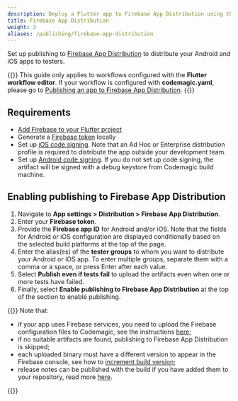 ```yaml
---
description: Deploy a Flutter app to Firebase App Distribution using the Flutter workflow editor
title: Firebase App Distribution
weight: 3
aliases: /publishing/firebase-app-distribution
---
```


Set up publishing to [Firebase App Distribution](https://firebase.google.com/docs/app-distribution) to distribute your Android and iOS apps to testers.

{{<notebox>}}
This guide only applies to workflows configured with the **Flutter workflow editor**. If your workflow is configured with **codemagic.yaml**, please go to [Publishing an app to Firebase App Distribution](../publishing-yaml/distribution/#publishing-an-app-to-firebase-app-distribution).
{{</notebox>}}

## Requirements

* [Add Firebase to your Flutter project](https://firebase.google.com/docs/flutter/setup)
* Generate a [Firebase token](https://firebase.google.com/docs/cli#cli-ci-systems) locally
* Set up [iOS code signing](../code-signing/ios-code-signing). Note that an Ad Hoc or Enterprise distribution profile is required to distribute the app outside your development team.
* Set up [Android code signing](../code-signing/android-code-signing). If you do not set up code signing, the artifact will be signed with a debug keystore from Codemagic build machine.

## Enabling publishing to Firebase App Distribution

1. Navigate to **App settings > Distribution > Firebase App Distribution**.
2. Enter your **Firebase token**.
3. Provide the **Firebase app ID** for Android and/or iOS. Note that the fields for Android or iOS configuration are displayed conditionally based on the selected build platforms at the top of the page.
4. Enter the alias(es) of the **tester groups** to whom you want to distribute your Android or iOS app. To enter multiple groups, separate them with a comma or a space, or press Enter after each value.
5. Select **Publish even if tests fail** to upload the artifacts even when one or more tests have failed.
6. Finally, select **Enable publishing to Firebase App Distribution** at the top of the section to enable publishing.

{{<notebox>}}
Note that:

* if your app uses Firebase services, you need to upload the Firebase configuration files to Codemagic, see the instructions [here](../knowledge-base/load-firebase-configuration/); 
* if no suitable artifacts are found, publishing to Firebase App Distribution is skipped;
* each uploaded binary must have a different version to appear in the Firebase console, see how to [increment build version](../building/build-versioning/);
* release notes can be published with the build if you have added them to your repository, read more [here](./publish-release-notes).

{{</notebox>}}
